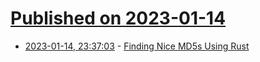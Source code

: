 # [Published on 2023-01-14](index.md)

* [2023-01-14, 23:37:03](https://news.ycombinator.com/item?id=34385212) - [Finding Nice MD5s Using Rust](https://blog.youmu.moe/posts/finding-nice-md5s-using-rust/)
